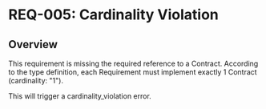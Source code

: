 # REQ-005: Cardinality Violation

## Overview

This requirement is missing the required reference to a Contract.
According to the type definition, each Requirement must implement exactly 1 Contract (cardinality: "1").

This will trigger a cardinality_violation error.
